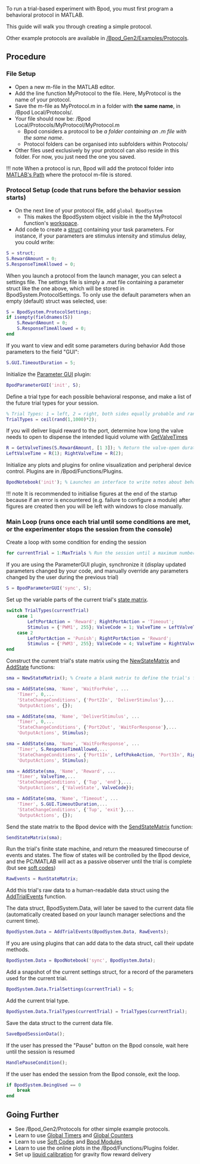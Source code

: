 To run a trial-based experiment with Bpod, you must first program a behavioral protocol in MATLAB.

This guide will walk you through creating a simple protocol.

Other example protocols are available in [/Bpod_Gen2/Examples/Protocols](https://www.google.com/url?q=https%3A%2F%2Fgithub.com%2Fsanworks%2FBpod_Gen2%2Ftree%2Fmaster%2FExamples%2FProtocols&sa=D&sntz=1&usg=AOvVaw2NkcX6N0IN-E7YNEIQ6Bfj).

## Procedure
### File Setup

- Open a new m-file in the MATLAB editor.
- Add the line function MyProtocol to the file. Here, MyProtocol is the name of your protocol.
- Save the m-file as MyProtocol.m in a folder with **the same name**, in /Bpod Local/Protocols/.
- Your file should now be: /Bpod Local/Protocols/MyProtocol/MyProtocol.m
  - Bpod considers a protocol to be *a folder containing an .m file with the same name*.
  - Protocol folders can be organised into subfolders within Protocols/
- Other files used exclusively by your protocol can also reside in this folder. For now, you just need the one you saved.

!!! note
    When a protocol is run, Bpod will add the protocol folder into [MATLAB's Path](https://mathworks.com/help/matlab/matlab_env/what-is-the-matlab-search-path.html) where the protocol m-file is stored.

### Protocol Setup (code that runs before the behavior session starts)

- On the next line of your protocol file, add `global BpodSystem`
  - This makes the BpodSystem object visible in the the MyProtocol function's [workspace](http://www.google.com/url?q=http%3A%2F%2Fwww.mathworks.com%2Fhelp%2Fmatlab%2Fmatlab_prog%2Fbase-and-function-workspaces.html&sa=D&sntz=1&usg=AOvVaw3WYVW6iVOMmYfIApDt2HVO).
- Add code to create a [struct](http://www.google.com/url?q=http%3A%2F%2Fwww.mathworks.com%2Fhelp%2Fmatlab%2Fstructures.html&sa=D&sntz=1&usg=AOvVaw2GBXXKrPaimoMakywUs2aO) containing your task parameters. For instance, if your parameters are stimulus intensity and stimulus delay, you could write:

```matlab
S = struct;
S.RewardAmount = 0;
S.ResponseTimeAllowed = 0;
```

When you launch a protocol from the launch manager, you can select a settings file. The settings file is simply a .mat file containing a parameter struct like the one above, which will be stored in BpodSystem.ProtocolSettings. To only use the default parameters when an empty (default) struct was selected, use:

```matlab
S = BpodSystem.ProtocolSettings;
if isempty(fieldnames(S))  
    S.RewardAmount = 0;
    S.ResponseTimeAllowed = 0;
end
```

If you want to view and edit some parameters during behavior
Add those parameters to the field "GUI":

```matlab
S.GUI.TimeoutDuration = 5;
```

Initialize the [Parameter GUI](../function-reference/general-plugins.md#bpodparametergui) plugin:
```matlab
BpodParameterGUI('init', S);
```

Define a trial type for each possible behavioral response, and make a list of the future trial types for your session.
```matlab
% Trial Types: 1 = left, 2 = right, both sides equally probable and randomly interleaved 
TrialTypes = ceil(rand(1,1000)*2); 
```

If you will deliver liquid reward to the port, determine how long the valve needs to open to dispense the intended liquid volume with [GetValveTimes](../function-reference/liquid-calibration.md#getvalvetimes)
```matlab
R = GetValveTimes(S.RewardAmount, [1 3]); % Return the valve-open duration in seconds for valves 1 and 3
LeftValveTime = R(1); RightValveTime = R(2); 
```

Initialize any plots and plugins for online visualization and peripheral device control. Plugins are in /Bpod/Functions/Plugins.
```matlab
BpodNotebook('init'); % Launches an interface to write notes about behavior and manually score trials
```

!!! note
    It is recommended to initialise figures at the end of the startup because if an error is encountered (e.g. failure to configure a module) after figures are created then you will be left with windows to close manually.
<!-- This is some that could change in the future if a protocol error handling feature is introduced -->
### Main Loop (runs once each trial until some conditions are met, or the experimenter stops the session from the console)

Create a loop with some condition for ending the session
```matlab
for currentTrial = 1:MaxTrials % Run the session until a maximum number of trials are complete
```

If you are using the ParameterGUI plugin, synchronize it (display updated parameters changed by your code, and manually override any parameters changed by the user during the previous trial)
```matlab
S = BpodParameterGUI('sync', S);
```

Set up the variable parts of the current trial's [state matrix](../user-guide/index.md#state-matrix). 
```matlab
switch TrialTypes(currentTrial)
    case 1
        LeftPortAction = 'Reward'; RightPortAction = 'Timeout'; 
        Stimulus = {'PWM1', 255}; ValveCode = 1; ValveTime = LeftValveTime;
    case 2
        LeftPortAction = 'Punish'; RightPortAction = 'Reward'; 
        Stimulus = {'PWM3', 255}; ValveCode = 4; ValveTime = RightValveTime;
end
```

Construct the current trial's state matrix using the [NewStateMatrix](../function-reference/state-machine-creation.md#newstatemachine) and [AddState](../function-reference/state-machine-creation.md#addstate) functions:
```matlab
sma = NewStateMatrix(); % Create a blank matrix to define the trial's finite state machine

sma = AddState(sma, 'Name', 'WaitForPoke', ...
    'Timer', 0,...
    'StateChangeConditions', {'Port2In', 'DeliverStimulus'},...
    'OutputActions', {}); 

sma = AddState(sma, 'Name', 'DeliverStimulus', ...
    'Timer', 0,...
    'StateChangeConditions', {'Port2Out', 'WaitForResponse'},...
    'OutputActions', Stimulus);

sma = AddState(sma, 'Name', 'WaitForResponse', ...
    'Timer', S.ResponseTimeAllowed,...
    'StateChangeConditions', {'Port1In', LeftPokeAction, 'Port3In', RightPokeAction, 'Tup', 'exit'},...
    'OutputActions', Stimulus); 

sma = AddState(sma, 'Name', 'Reward', ...
    'Timer', ValveTime,...
    'StateChangeConditions', {'Tup', 'end'},...
    'OutputActions', {'ValveState', ValveCode}); 

sma = AddState(sma, 'Name', 'Timeout', ...
    'Timer', S.GUI.TimeoutDuration,...
    'StateChangeConditions', {'Tup', 'exit'},...
    'OutputActions', {}); 
```

Send the state matrix to the Bpod device with the [SendStateMatrix](../function-reference/running-statemachine.md#sendstatemachine) function:
```matlab
SendStateMatrix(sma);
```
Run the trial's finite state machine, and return the measured timecourse of events and states. The flow of states will be controlled by the Bpod device, and the PC/MATLAB will act as a passive observer until the trial is complete (but see [soft codes](../function-reference/bpodsystem-fields.md#softcodehandlerfunction))
```matlab
RawEvents = RunStateMatrix;
```
Add this trial's raw data to a human-readable data struct using the [AddTrialEvents](../function-reference/running-statemachine.md#addtrialevents) function.

The data struct, BpodSystem.Data, will later be saved to the current data file (automatically created based on your launch manager selections and the current time).
```matlab
BpodSystem.Data = AddTrialEvents(BpodSystem.Data, RawEvents);
```
If you are using plugins that can add data to the data struct, call their update methods.
```matlab
BpodSystem.Data = BpodNotebook('sync', BpodSystem.Data);
```
Add a snapshot of the current settings struct, for a record of the parameters used for the current trial.
```matlab
BpodSystem.Data.TrialSettings(currentTrial) = S;
```
Add the current trial type.
```matlab
BpodSystem.Data.TrialTypes(currentTrial) = TrialTypes(currentTrial);
```
Save the data struct to the current data file.
```matlab
SaveBpodSessionData();
```
If the user has pressed the "Pause" button on the Bpod console, wait here until the session is resumed
```matlab
HandlePauseCondition();
```
If the user has ended the session from the Bpod console, exit the loop.
```matlab
if BpodSystem.BeingUsed == 0
    break
end
```

## Going Further

- See /Bpod_Gen2/Protocols for other simple example protocols.
- Learn to use [Global Timers](../function-reference/state-machine-creation.md#setglobaltimer) and [Global Counters](../function-reference/state-machine-creation.md#setglobalcounter)
- Learn to use [Soft Codes](../function-reference/bpodsystem-fields.md#softcodehandlerfunction) and [Bpod Modules](../module-documentation/index.md)
- Learn to use the online plots in the /Bpod/Functions/Plugins folder.
- Set up [liquid calibration](../function-reference/liquid-calibration.md) for gravity flow reward delivery